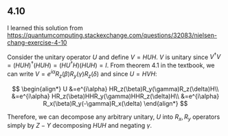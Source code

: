 ## 4.10
I learned this solution from\
https://quantumcomputing.stackexchange.com/questions/32083/nielsen-chang-exercise-4-10

Consider the unitary operator $U$ and define $V=HUH$. $V$ is unitary since $V^\dagger V = (HUH)^\dagger(HUH) = (HU^\dagger H)(HUH) = I$. From theorem 4.1 in the textbook, we can write $V=e^{i\alpha}R_z(\beta)R_y(\gamma)R_z(\delta)$ and since $U=HVH$:

$$
\begin{align*}
U
&=e^{i\alpha} HR_z(\beta)R_y(\gamma)R_z(\delta)H\\
&=e^{i\alpha} HR_z(\beta)HHR_y(\gamma)HHR_z(\delta)H\\
&=e^{i\alpha} R_x(\beta)R_y(-\gamma)R_x(\delta)
\end{align*}
$$

Therefore, we can decompose any arbitrary unitary, $U$ into $R_x, R_y$ operators simply by $Z-Y$ decomposing $HUH$ and negating $\gamma$.
